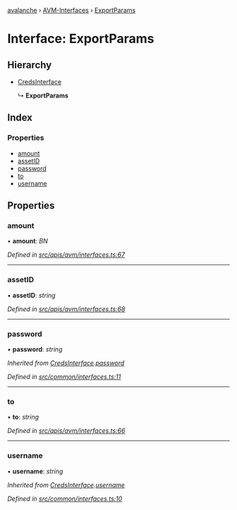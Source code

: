[avalanche](../README.md) › [AVM-Interfaces](../modules/avm_interfaces.md) › [ExportParams](avm_interfaces.exportparams.md)

# Interface: ExportParams

## Hierarchy

* [CredsInterface](common_interfaces.credsinterface.md)

  ↳ **ExportParams**

## Index

### Properties

* [amount](avm_interfaces.exportparams.md#amount)
* [assetID](avm_interfaces.exportparams.md#assetid)
* [password](avm_interfaces.exportparams.md#password)
* [to](avm_interfaces.exportparams.md#to)
* [username](avm_interfaces.exportparams.md#username)

## Properties

###  amount

• **amount**: *BN*

*Defined in [src/apis/avm/interfaces.ts:67](https://github.com/ava-labs/avalanchejs/blob/5511161/src/apis/avm/interfaces.ts#L67)*

___

###  assetID

• **assetID**: *string*

*Defined in [src/apis/avm/interfaces.ts:68](https://github.com/ava-labs/avalanchejs/blob/5511161/src/apis/avm/interfaces.ts#L68)*

___

###  password

• **password**: *string*

*Inherited from [CredsInterface](common_interfaces.credsinterface.md).[password](common_interfaces.credsinterface.md#password)*

*Defined in [src/common/interfaces.ts:11](https://github.com/ava-labs/avalanchejs/blob/5511161/src/common/interfaces.ts#L11)*

___

###  to

• **to**: *string*

*Defined in [src/apis/avm/interfaces.ts:66](https://github.com/ava-labs/avalanchejs/blob/5511161/src/apis/avm/interfaces.ts#L66)*

___

###  username

• **username**: *string*

*Inherited from [CredsInterface](common_interfaces.credsinterface.md).[username](common_interfaces.credsinterface.md#username)*

*Defined in [src/common/interfaces.ts:10](https://github.com/ava-labs/avalanchejs/blob/5511161/src/common/interfaces.ts#L10)*
